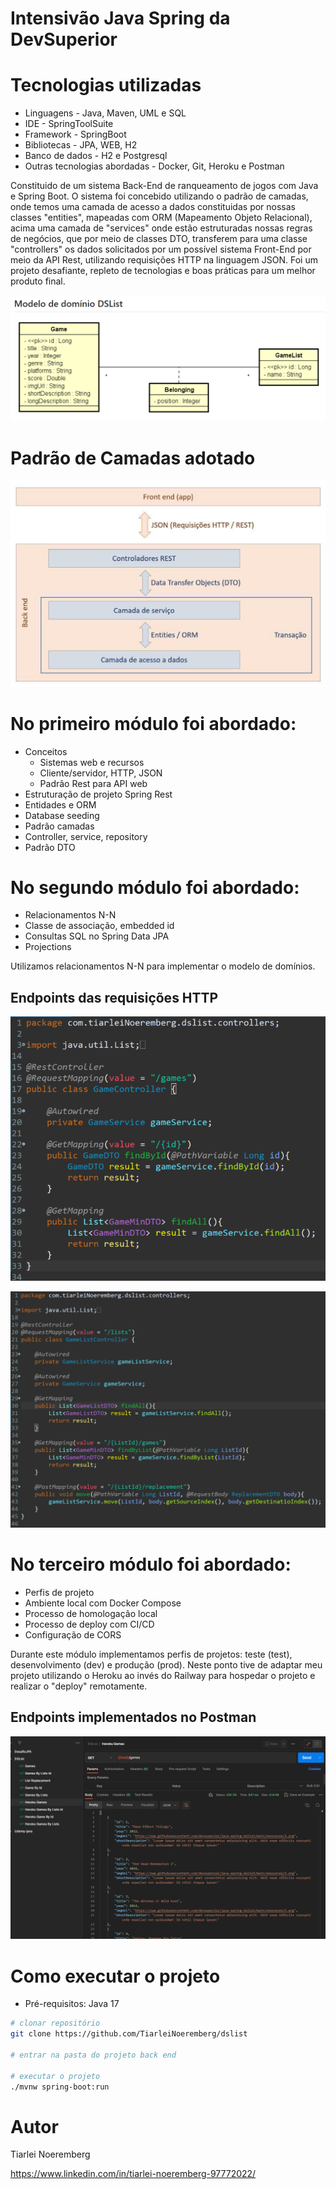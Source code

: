 # Intensivão Java Spring da DevSuperior

# Tecnologias utilizadas
- Linguagens - Java, Maven, UML e SQL
- IDE - SpringToolSuite
- Framework - SpringBoot
- Bibliotecas - JPA, WEB, H2
- Banco de dados - H2 e Postgresql
- Outras tecnologias abordadas - Docker, Git, Heroku e Postman

Constituido de um sistema Back-End de ranqueamento de jogos com Java e Spring Boot.
O sistema foi concebido utilizando o padrão de camadas, onde temos uma camada de acesso a dados constituidas por nossas classes "entities", mapeadas com ORM (Mapeamento Objeto Relacional), acima uma camada de "services" onde estão estruturadas nossas regras de negócios, que por meio de classes DTO, transferem para uma classe "controllers" os dados solicitados por um possível sistema Front-End por meio da API Rest, utilizando requisições HTTP na linguagem JSON.
Foi um projeto desafiante, repleto de tecnologias e boas práticas para um melhor produto final.


![ModeloConceitualUML](https://github.com/TiarleiNoeremberg/dslist/blob/main/img/uml.png?raw=true)

# Padrão de Camadas adotado
![PadraoCamadas](https://github.com/TiarleiNoeremberg/dslist/blob/main/img/padrao_camadas.png?raw=true)

# No primeiro módulo foi abordado:
- Conceitos
	- Sistemas web e recursos
	- Cliente/servidor, HTTP, JSON
	- Padrão Rest para API web
- Estruturação de projeto Spring Rest
- Entidades e ORM
- Database seeding
- Padrão camadas
- Controller, service, repository
- Padrão DTO

# No segundo módulo foi abordado:
- Relacionamentos N-N
- Classe de associação, embedded id
- Consultas SQL no Spring Data JPA
- Projections

Utilizamos relacionamentos N-N para implementar o modelo de domínios.

## Endpoints das requisições HTTP
![Endpoints_game](https://github.com/TiarleiNoeremberg/dslist/blob/main/img/endpoints_game.png?raw=true)

![EEndpoints_gameList](https://github.com/TiarleiNoeremberg/dslist/blob/main/img/endpoints_gameList.png?raw=true)

# No terceiro módulo foi abordado:
- Perfis de projeto
- Ambiente local com Docker Compose
- Processo de homologação local
- Processo de deploy com CI/CD
- Configuração de CORS

Durante este módulo implementamos perfis de projetos: teste (test), desenvolvimento (dev) e produção (prod).
Neste ponto tive de adaptar meu projeto utilizando o Heroku ao invés do Railway para hospedar o projeto e realizar o "deploy" remotamente.

## Endpoints implementados no Postman
![Postman](https://github.com/TiarleiNoeremberg/dslist/blob/main/img/endpoint_postman.png?raw=true)

# Como executar o projeto
- Pré-requisitos: Java 17

```bash
# clonar repositório
git clone https://github.com/TiarleiNoeremberg/dslist

# entrar na pasta do projeto back end

# executar o projeto
./mvnw spring-boot:run
```
# Autor

Tiarlei Noeremberg

https://www.linkedin.com/in/tiarlei-noeremberg-97772022/
